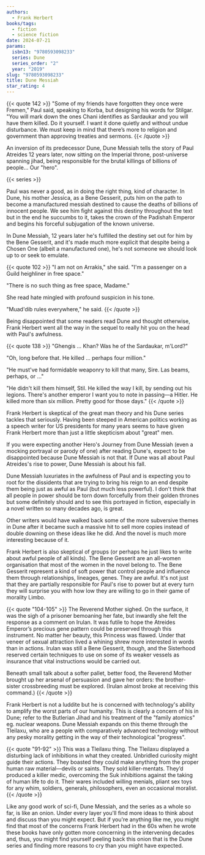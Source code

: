 ```yaml
---
authors:
  - Frank Herbert
books/tags:
  - fiction
  - science fiction
date: 2024-07-21
params:
  isbn13: "9780593098233"
  series: Dune
  series_order: "2"
  year: "2019"
slug: "9780593098233"
title: Dune Messiah
star_rating: 4
---
```

{{< quote 142 >}}
"Some of my friends have forgotten they once were Fremen," Paul said, speaking to Korba, but designing his words for Stilgar. "You will mark down the ones Chani identifies as Sardaukar and you will have them killed. Do it yourself. I want it done quietly and without undue disturbance. We must keep in mind that there’s more to religion and government than approving treaties and sermons.
{{< /quote >}}

An inversion of its predecessor Dune, Dune Messiah tells the story of Paul Atreides 12 years later, now sitting on the Imperial throne, post-universe spanning jihad, being responsible for the brutal killings of billions of people... Our "hero".

<!--more-->

{{< series >}}

Paul was never a good, as in doing the right thing, kind of character. In Dune, his mother Jessica, as a Bene Gesserit, puts him on the path to become a manufactured messiah destined to cause the deaths of billions of innocent people. We see him fight against this destiny throughout the text but in the end he succumbs to it, takes the crown of the Padishah Emperor and begins his forceful subjugation of the known universe.

In Dune Messiah, 12 years later he's fulfilled the destiny set out for him by the Bene Gesserit, and it's made much more explicit that despite being a Chosen One (albeit a manufactured one), he's not someone we should look up to or seek to emulate.

{{< quote 102 >}}
"I am not on Arrakis," she said. "I'm a passenger on a Guild heighliner in free space."

"There is no such thing as free space, Madame."

She read hate mingled with profound suspicion in his tone.

"Muad'dib rules everywhere," he said.
{{< /quote >}}

Being disappointed that some readers read Dune and thought otherwise, Frank Herbert went all the way in the sequel to really hit you on the head with Paul's awfulness.

{{< quote 138 >}}
"Ghengis ... Khan? Was he of the Sardaukar, m'Lord?"

"Oh, long before that. He killed ... perhaps four million."

"He must've had formidable weaponry to kill that many, Sire. Las beams, perhaps, or ..."

"He didn't kill them himself, Stil. He killed the way I kill, by sending out his legions. There's another emperor I want you to note in passing—a Hitler. He killed more than six million. Pretty good for those days."
{{< /quote >}}

Frank Herbert is skeptical of the great man theory and his Dune series tackles that seriously. Having been steeped in American politics working as a speech writer for US presidents for many years seems to have given Frank Herbert more than just a little skepticism about "great" men.

If you were expecting another Hero's Journey from Dune Messiah (even a mocking portrayal or parody of one) after reading Dune's, expect to be disappointed because Dune Messiah is not that. If Dune was all about Paul Atreides's rise to power, Dune Messiah is about his fall. 

Dune Messiah luxuriates in the awfulness of Paul and is expecting you to root for the dissidents that are trying to bring his reign to an end despite them being just as awful as Paul (but much less powerful). I don't think that all people in power should be torn down forcefully from their golden thrones but some definitely should and to see this portrayed in fiction, especially in a novel written so many decades ago, is great.

Other writers would have walked back some of the more subversive themes in Dune after it became such a massive hit to sell more copies instead of double downing on these ideas like he did. And the novel is much more interesting because of it.

Frank Herbert is also skeptical of groups (or perhaps he just likes to write about awful people of all kinds). The Bene Gesserit are an all-women organisation that most of the women in the novel belong to. The Bene Gesserit represent a kind of soft power that control people and influence them through relationships, lineages, genes. They are awful. It's not just that they are partially responsible for Paul's rise to power but at every turn they will surprise you with how low they are willing to go in their game of morality Limbo.

{{< quote "104-105" >}}
The Reverend Mother sighed. On the surface, it was the sigh of a prisoner bemoaning her fate, but inwardly she felt the response as a comment on Irulan. It was futile to hope the Atreides Emperor’s precious gene pattern could be preserved through this instrument. No matter her beauty, this Princess was flawed. Under that veneer of sexual attraction lived a whining shrew more interested in words than in actions. Irulan was still a Bene Gesserit, though, and the Sisterhood reserved certain techniques to use on some of its weaker vessels as insurance that vital instructions would be carried out.

Beneath small talk about a softer pallet, better food, the Reverend Mother brought up her arsenal of persuasion and gave her orders: the brother-sister crossbreeding must be explored. (Irulan almost broke at receiving this command.)
{{< /quote >}}

Frank Herbert is not a luddite but he is concerned with technology's ability to amplify the worst parts of our humanity. This is clearly a concern of his in Dune; refer to the Butlerian Jihad and his treatment of the "family atomics" eg. nuclear weapons. Dune Messiah expands on this theme through the Tleilaxu, who are a people with comparatively advanced technology without any pesky morality getting in the way of their technological "progress".   

{{< quote "91-92" >}}
This was a Tleilaxu thing. The Tleilaxu displayed a disturbing lack of inhibitions in what they created. Unbridled curiosity might guide their actions. They boasted they could make anything from the proper human raw material—devils or saints. They sold killer-mentats. They’d produced a killer medic, overcoming the Suk inhibitions against the taking of human life to do it. Their wares included willing menials, pliant sex toys for any whim, soldiers, generals, philosophers, even an occasional moralist.
{{< /quote >}}

Like any good work of sci-fi, Dune Messiah, and the series as a whole so far, is like an onion. Under every layer you'll find more ideas to think about and discuss than you might expect. But if you're anything like me, you might find that most of the concerns Frank Herbert had in the 60s when he wrote these books have only gotten more concerning in the intervening decades and, thus, you might find yourself peeling back this onion that is the Dune series and finding more reasons to cry than you might have expected.